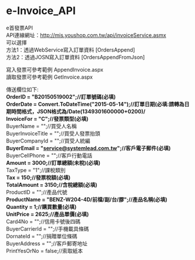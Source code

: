 # e-Invoice_API
e首發票API <br />
API連線網址：http://mis.youshop.com.tw/api/invoiceService.asmx <br />
可以選擇 <br />
方法1：透過WebService寫入訂單資料 [OrdersAppend] <br />
方法2：透過JOSN寫入訂單資料 [OrdersAppendFromJson] <br />

寫入發票可參考範例 AppendInvoice.aspx <br />
讀取發票可參考範例 GetInvoice.aspx <br />

傳送欄位如下: <br />
**OrderID = "B20150519002";//訂單號碼(必填)** <br />
**OrderDate = Convert.ToDateTime("2015-05-14");//訂單日期(必填:請轉為日期時間格式，JSON格式為/Date(1349301600000+0200)/** <br />
**InvoiceFor = "C";//發票類型(必填)** <br />
BuyerName = "";//買受人名稱 <br />
BuyerInvoiceTitle = "";//買受人發票抬頭 <br />
BuyerCompanyId = "";//買受人統編 <br />
**BuyerEmail = "service@systemlead.com.tw";//客戶電子郵件(必填)** <br />
BuyerCellPhone = "";//客戶行動電話 <br />
**Amount = 3000;//訂單總額(未稅)(必填)** <br />
TaxType = "1";//課稅類別 <br />
**Tax = 150;//發票稅額(必填)** <br />
**TotalAmount = 3150;//含稅總額(必填)** <br />
ProductID = "";//產品代號 <br />
**ProductName = "BENZ-W204-4D/前檔/副/台/膠";//產品名稱(必填)** <br />
**Quantity = 1;//購買數量(必填)** <br />
**UnitPrice = 2625;//產品單價(必填)** <br />
Card4No = "";//信用卡號後四碼 <br />
BuyerCarrierId = "";//手機載具條碼 <br />
DornateId = "";//捐贈單位條碼 <br />
BuyerAddress = "";//客戶郵寄地址 <br />
PrintYesOrNo = false;//索取紙本 <br />
